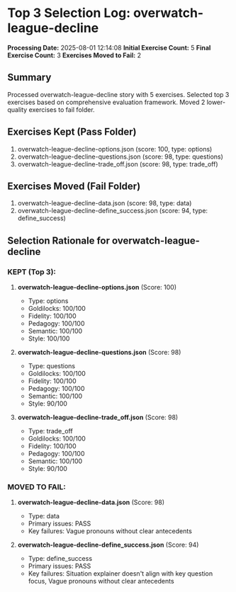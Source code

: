 # Top 3 Selection Log: overwatch-league-decline

**Processing Date:** 2025-08-01 12:14:08
**Initial Exercise Count:** 5
**Final Exercise Count:** 3
**Exercises Moved to Fail:** 2

## Summary

Processed overwatch-league-decline story with 5 exercises.
Selected top 3 exercises based on comprehensive evaluation framework.
Moved 2 lower-quality exercises to fail folder.

## Exercises Kept (Pass Folder)

1. overwatch-league-decline-options.json (score: 100, type: options)
2. overwatch-league-decline-questions.json (score: 98, type: questions)
3. overwatch-league-decline-trade_off.json (score: 98, type: trade_off)

## Exercises Moved (Fail Folder)

1. overwatch-league-decline-data.json (score: 98, type: data)
2. overwatch-league-decline-define_success.json (score: 94, type: define_success)

## Selection Rationale for overwatch-league-decline

### KEPT (Top 3):
1. **overwatch-league-decline-options.json** (Score: 100)
   - Type: options
   - Goldilocks: 100/100
   - Fidelity: 100/100
   - Pedagogy: 100/100
   - Semantic: 100/100
   - Style: 100/100

2. **overwatch-league-decline-questions.json** (Score: 98)
   - Type: questions
   - Goldilocks: 100/100
   - Fidelity: 100/100
   - Pedagogy: 100/100
   - Semantic: 100/100
   - Style: 90/100

3. **overwatch-league-decline-trade_off.json** (Score: 98)
   - Type: trade_off
   - Goldilocks: 100/100
   - Fidelity: 100/100
   - Pedagogy: 100/100
   - Semantic: 100/100
   - Style: 90/100

### MOVED TO FAIL:
1. **overwatch-league-decline-data.json** (Score: 98)
   - Type: data
   - Primary issues: PASS
   - Key failures: Vague pronouns without clear antecedents

2. **overwatch-league-decline-define_success.json** (Score: 94)
   - Type: define_success
   - Primary issues: PASS
   - Key failures: Situation explainer doesn't align with key question focus, Vague pronouns without clear antecedents

